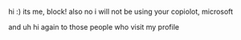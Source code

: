 hi :) its me, block! also no i will not be using your copiolot, microsoft

and uh hi again to those people who visit my profile
